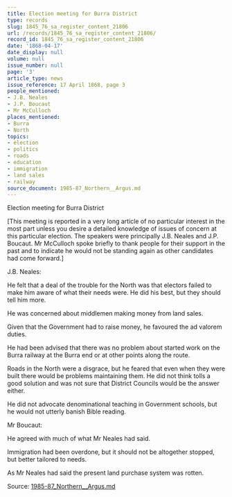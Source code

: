 ```yaml
---
title: Election meeting for Burra District
type: records
slug: 1845_76_sa_register_content_21806
url: /records/1845_76_sa_register_content_21806/
record_id: 1845_76_sa_register_content_21806
date: '1868-04-17'
date_display: null
volume: null
issue_number: null
page: '3'
article_type: news
issue_reference: 17 April 1868, page 3
people_mentioned:
- J.B. Neales
- J.P. Boucaut
- Mr McCulloch
places_mentioned:
- Burra
- North
topics:
- election
- politics
- roads
- education
- immigration
- land sales
- railway
source_document: 1985-87_Northern__Argus.md
---
```


Election meeting for Burra District

[This meeting is reported in a very long article of no particular interest in the most part unless you desire a detailed knowledge of issues of concern at this particular election.  The speakers were principally J.B. Neales and J.P. Boucaut.  Mr McCulloch spoke briefly to thank people for their support in the past and to indicate he would not be standing again as other candidates had come forward.]

J.B. Neales:

He felt that a deal of the trouble for the North was that electors failed to make him aware of what their needs were.  He did his best, but they should tell him more.

He was concerned about middlemen making money from land sales.

Given that the Government had to raise money, he favoured the ad valorem duties.

He had been advised that there was no problem about started work on the Burra railway at the Burra end or at other points along the route.

Roads in the North were a disgrace, but he feared that even when they were built there would be problems maintaining them.  He did not think tolls a good solution and was not sure that District Councils would be the answer either.

He did not advocate denominational teaching in Government schools, but he would not utterly banish Bible reading.

Mr Boucaut:

He agreed with much of what Mr Neales had said.

Immigration had been overdone, but it should not be altogether stopped, but better tailored to needs.

As Mr Neales had said the present land purchase system was rotten.

Source: [1985-87_Northern__Argus.md](/downloads/markdown/1985-87_Northern__Argus.md)
